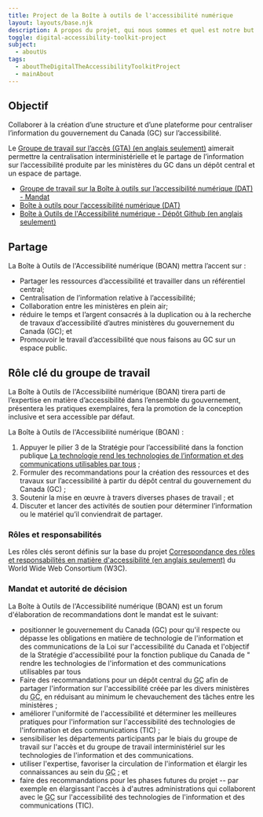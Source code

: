 ```yaml
---
title: Project de la Boîte à outils de l'accessibilité numérique
layout: layouts/base.njk
description: A propos du projet, qui nous sommes et quel est notre but.
toggle: digital-accessibility-toolkit-project
subject:
  - aboutUs
tags:
  - aboutTheDigitalTheAccessibilityToolkitProject
  - mainAbout
---
```


## Objectif

Collaborer à la création d’une structure et d’une plateforme pour centraliser l’information du gouvernement du Canada (<abbr>GC</abbr>) sur l’accessibilité.

Le <a href="/en/about/workinggroups/awg/" hreflang="en">Groupe de travail sur l’accès (<abbr>GTA</abbr>) (en anglais seulement)</a> aimerait permettre la centralisation interministérielle et le partage de l’information sur l’accessibilité produite par les ministères du GC dans un dépôt central et un espace de partage.

- [Groupe de travail sur la Boîte à outils sur l’accessibilité numérique (<abbr>DAT</abbr>) - Mandat](./terms-of-reference/)
- [Boîte à outils pour l’accessibilité numérique (<abbr>DAT</abbr>)](/fr/)
- <a href="https://github.com/gc-da11yn/gc-da11yn.github.io" hreflang="en">Boîte à Outils de l'Accessibilité numérique - Dépôt Github (en anglais seulement)</a>

## Partage

La Boîte à Outils de l'Accessibilité numérique (<abbr>BOAN</abbr>) mettra l’accent sur :

- Partager les ressources d’accessibilité et travailler dans un référentiel central;
- Centralisation de l’information relative à l’accessibilité;
- Collaboration entre les ministères en plein air;
- réduire le temps et l’argent consacrés à la duplication ou à la recherche de travaux d’accessibilité d’autres ministères du gouvernement du Canada (<abbr>GC</abbr>); et
- Promouvoir le travail d’accessibilité que nous faisons au GC sur un espace public.

## Rôle clé du groupe de travail

La Boîte à Outils de l'Accessibilité numérique (<abbr>BOAN</abbr>) tirera parti de l’expertise en matière d’accessibilité dans l’ensemble du gouvernement, présentera les pratiques exemplaires, fera la promotion de la conception inclusive et sera accessible par défaut.

La Boîte à Outils de l'Accessibilité numérique (<abbr>BOAN</abbr>) :

1. Appuyer le pilier 3 de la Stratégie pour l’accessibilité dans la fonction publique [La technologie rend les technologies de l’information et des communications utilisables par tous](https://www.canada.ca/fr/gouvernement/fonctionpublique/mieux-etre-inclusion-diversite-fonction-publique/diversite-equite-matiere-emploi/accessibilite-fonction-publique/strategie-accessibilite-fonction-publique-tdm/strategie-accessibilite-fonction-publique-technologie.html) ;
2. Formuler des recommandations pour la création des ressources et des travaux sur l’accessibilité à partir du dépôt central du gouvernement du Canada (<abbr>GC</abbr>) ;
3. Soutenir la mise en œuvre à travers diverses phases de travail ; et
4. Discuter et lancer des activités de soutien pour déterminer l’information ou le matériel qu’il conviendrait de partager.

### Rôles et responsabilités

Les rôles clés seront définis sur la base du projet <a href="https://www.w3.org/WAI/EO/wiki/ARRM_Project_-_Accessibility_Roles_and_Responsibilities_Mapping" hreflang="en">Correspondance des rôles et responsabilités en matière d'accessibilité (en anglais seulement)</a> du <span lang="en">World Wide Web Consortium (<abbr>W3C</abbr>)</span>.

### Mandat et autorité de décision

La Boîte à Outils de l'Accessibilité numérique (<abbr>BOAN</abbr>) est un forum d'élaboration de recommandations dont le mandat est le suivant:

- positionner le gouvernement du Canada (<abbr>GC</abbr>) pour qu'il respecte ou dépasse les obligations en matière de technologie de l'information et des communications de la Loi sur l'accessibilité du Canada et l'objectif de la Stratégie d'accessibilité pour la fonction publique du Canada de " rendre les technologies de l'information et des communications utilisables par tous
- Faire des recommandations pour un dépôt central du <abbr title="gouvernement du Canada">GC</abbr> afin de partager l'information sur l'accessibilité créée par les divers ministères du <abbr title="gouvernement du Canada">GC</abbr>, en réduisant au minimum le chevauchement des tâches entre les ministères ;
- améliorer l'uniformité de l'accessibilité et déterminer les meilleures pratiques pour l'information sur l'accessibilité des technologies de l'information et des communications (<abbr>TIC</abbr>) ;
- sensibiliser les départements participants par le biais du groupe de travail sur l'accès et du groupe de travail interministériel sur les technologies de l'information et des communications.
- utiliser l'expertise, favoriser la circulation de l'information et élargir les connaissances au sein du <abbr title="gouvernement du Canada">GC</abbr> ; et
- faire des recommandations pour les phases futures du projet -- par exemple en élargissant l'accès à d'autres administrations qui collaborent avec le <abbr title="gouvernement du Canada">GC</abbr> sur l'accessibilité des technologies de l'information et des communications (<abbr>TIC</abbr>).
